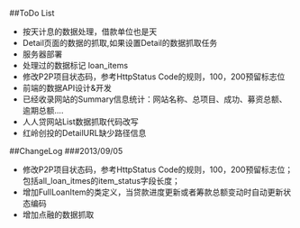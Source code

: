 ##ToDo List
* 按天计息的数据处理，借款单位也是天
* Detail页面的数据的抓取,如果设置Detail的数据抓取任务
* 服务器部署
* 处理过的数据标记 loan_items
* 修改P2P项目状态码，参考HttpStatus Code的规则，100，200预留标志位
* 前端的数据API设计&开发
* 已经收录网站的Summary信息统计：网站名称、总项目、成功、募资总额、逾期总额....
* 人人贷网站List数据抓取代码改写
* 红岭创投的DetailURL缺少路径信息

##ChangeLog
###2013/09/05
* 修改P2P项目状态码，参考HttpStatus Code的规则，100，200预留标志位； 包括all_loan_itmes的item_status字段长度；
* 增加FullLoanItem的类定义，当贷款进度更新或者筹款总额变动时自动更新状态编码
* 增加点融的数据抓取